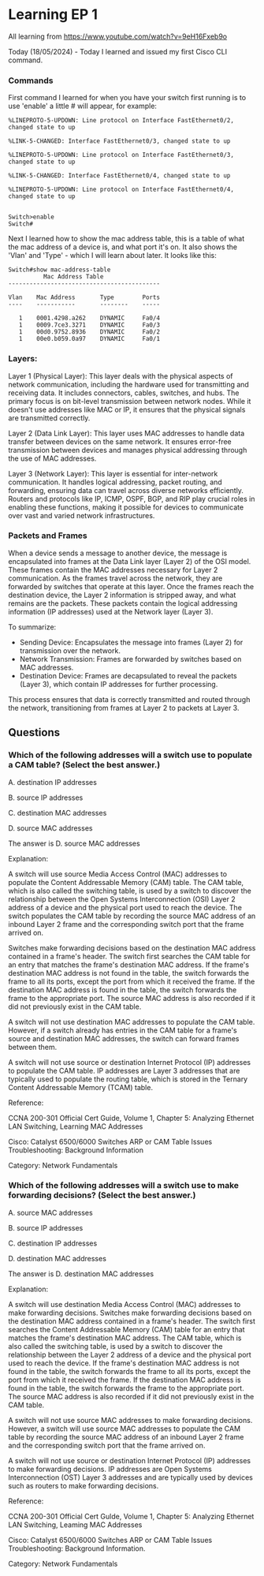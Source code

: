 # Learning EP 1

All learning from https://www.youtube.com/watch?v=9eH16Fxeb9o

Today (18/05/2024) - Today I learned and issued my first Cisco CLI command.

### Commands

First command I learned for when you have your switch first running is to use 'enable' a little # will appear, for example:

```
%LINEPROTO-5-UPDOWN: Line protocol on Interface FastEthernet0/2, changed state to up

%LINK-5-CHANGED: Interface FastEthernet0/3, changed state to up

%LINEPROTO-5-UPDOWN: Line protocol on Interface FastEthernet0/3, changed state to up

%LINK-5-CHANGED: Interface FastEthernet0/4, changed state to up

%LINEPROTO-5-UPDOWN: Line protocol on Interface FastEthernet0/4, changed state to up


Switch>enable
Switch#
```

Next I learned how to show the mac address table, this is a table of what the mac address of a device is, and what port it's on. It also shows the 'Vlan' and 'Type' - which I will learn about later.
It looks like this:

```
Switch#show mac-address-table
          Mac Address Table
-------------------------------------------

Vlan    Mac Address       Type        Ports
----    -----------       --------    -----

   1    0001.4298.a262    DYNAMIC     Fa0/4
   1    0009.7ce3.3271    DYNAMIC     Fa0/3
   1    00d0.9752.8936    DYNAMIC     Fa0/2
   1    00e0.b059.0a97    DYNAMIC     Fa0/1
```

### Layers:

Layer 1 (Physical Layer): This layer deals with the physical aspects of network communication, including the hardware used for transmitting and receiving data. It includes connectors, cables, switches, and hubs. The primary focus is on bit-level transmission between network nodes. While it doesn't use addresses like MAC or IP, it ensures that the physical signals are transmitted correctly.

Layer 2 (Data Link Layer): This layer uses MAC addresses to handle data transfer between devices on the same network. It ensures error-free transmission between devices and manages physical addressing through the use of MAC addresses.

Layer 3 (Network Layer): This layer is essential for inter-network communication. It handles logical addressing, packet routing, and forwarding, ensuring data can travel across diverse networks efficiently. Routers and protocols like IP, ICMP, OSPF, BGP, and RIP play crucial roles in enabling these functions, making it possible for devices to communicate over vast and varied network infrastructures.

### Packets and Frames
When a device sends a message to another device, the message is encapsulated into frames at the Data Link layer (Layer 2) of the OSI model. These frames contain the MAC addresses necessary for Layer 2 communication. As the frames travel across the network, they are forwarded by switches that operate at this layer. Once the frames reach the destination device, the Layer 2 information is stripped away, and what remains are the packets. These packets contain the logical addressing information (IP addresses) used at the Network layer (Layer 3).

To summarize:

* Sending Device: Encapsulates the message into frames (Layer 2) for transmission over the network.
* Network Transmission: Frames are forwarded by switches based on MAC addresses.
* Destination Device: Frames are decapsulated to reveal the packets (Layer 3), which contain IP addresses for further processing.

This process ensures that data is correctly transmitted and routed through the network, transitioning from frames at Layer 2 to packets at Layer 3.

## Questions
### Which of the following addresses will a switch use to populate a CAM table? (Select the best answer.)

A. destination IP addresses

B. source IP addresses

C. destination MAC addresses

D. source MAC addresses

The answer is D. source MAC addresses

Explanation:

A switch will use source Media Access Control (MAC) addresses to populate the Content Addressable Memory (CAM) table. The CAM table, which is also called the switching table, is used by a switch to discover the relationship between the Open Systems Interconnection (OSI) Layer 2 address of a device and the physical port used to reach the device. The switch populates the CAM table by recording the source MAC address of an inbound Layer 2 frame and the corresponding switch port that the frame arrived on.

Switches make forwarding decisions based on the destination MAC address contained in a frame's header. The switch first searches the CAM table for an entry that matches the frame's destination MAC address. If the frame's destination MAC address is not found in the table, the switch forwards the frame to all its ports, except the port from which it received the frame. If the destination MAC address is found in the table, the switch forwards the frame to the appropriate port. The source MAC address is also recorded if it did not previously exist in the CAM table.

A switch will not use destination MAC addresses to populate the CAM table. However, if a switch already has entries in the CAM table for a frame's source and destination MAC addresses, the switch can forward frames between them.

A switch will not use source or destination Internet Protocol (IP) addresses to populate the CAM table. IP addresses are Layer 3 addresses that are typically used to populate the routing table, which is stored in the Ternary Content Addressable Memory (TCAM) table.

Reference:

CCNA 200-301 Official Cert Guide, Volume 1, Chapter 5: Analyzing Ethernet LAN Switching, Learning MAC Addresses

Cisco: Catalyst 6500/6000 Switches ARP or CAM Table Issues Troubleshooting: Background Information

Category: Network Fundamentals


### Which of the following addresses will a switch use to make forwarding decisions? (Select the best answer.)
A. source MAC addresses

B. source IP addresses

C. destination IP addresses

D. destination MAC addresses

The answer is D. destination MAC addresses

Explanation:

A switch will use destination Media Access Control (MAC) addresses to make forwarding decisions. Switches make forwarding decisions based on the destination MAC address contained in a frame's header. The switch first searches the Content Addressable Memory (CAM) table for an entry that matches the frame's destination MAC address. The CAM table, which is also called the switching table, is used by a switch to discover the relationship between the Layer 2 address of a device and the physical port used to reach the device. If the frame's destination MAC address is not found in the table, the switch forwards the frame to all its ports, except the port from which it received the frame. If the destination MAC address is found in the table, the switch forwards the frame to the appropriate port. The source MAC address is also recorded if it did not previously exist in the CAM table.

A switch will not use source MAC addresses to make forwarding decisions. However, a switch will use source MAC addresses to populate the CAM table by recording the source MAC address of an inbound Layer 2 frame and the corresponding switch port that the frame arrived on.

A switch will not use source or destination Internet Protocol (IP) addresses to make forwarding decisions. IP addresses are Open Systems Interconnection (OST) Layer 3 addresses and are typically used by devices such as routers to make forwarding decisions.

Reference:

CCNA 200-301 Official Cert Gulde, Volume 1, Chapter 5: Analyzing Ethernet LAN Switching, Leaming MAC Addresses

Cisco: Catalyst 6500/6000 Switches ARP or CAM Table Issues Troubleshooting: Background Information.

Category: Network Fundamentals

